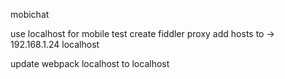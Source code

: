 mobichat


use localhost  for mobile test
create fiddler proxy 
add hosts to -> 192.168.1.24 localhost

update webpack localhost to localhost

